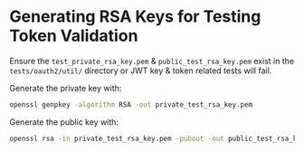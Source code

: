 # Generating RSA Keys for Testing Token Validation

Ensure the `test_private_rsa_key.pem` & `public_test_rsa_key.pem` exist in the `tests/oauth2/util/` directory or JWT key & token related tests will fail.

Generate the private key with:

```sh
openssl genpkey -algorithm RSA -out private_test_rsa_key.pem
```

Generate the public key with:

```sh
openssl rsa -in private_test_rsa_key.pem -pubout -out public_test_rsa_key.pem
```
